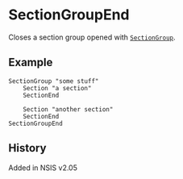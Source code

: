 # SectionGroupEnd

Closes a section group opened with [`SectionGroup`][1].

## Example

    SectionGroup "some stuff"
        Section "a section"
        SectionEnd

        Section "another section"
        SectionEnd
    SectionGroupEnd

## History

Added in NSIS v2.05

[1]: SectionGroup.md
